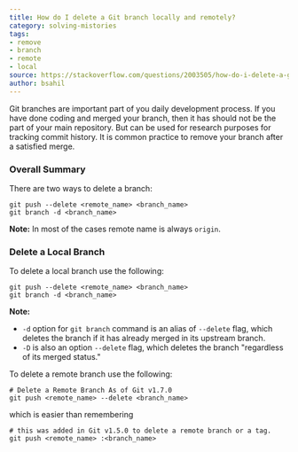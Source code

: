 ```yaml
---
title: How do I delete a Git branch locally and remotely?
category: solving-mistories
tags:
- remove
- branch
- remote
- local
source: https://stackoverflow.com/questions/2003505/how-do-i-delete-a-git-branch-locally-and-remotely/2003515#2003515
author: bsahil
---
```

Git branches are important part of you daily development process.
If you have done coding and merged your branch, then it has should not be the part of your main repository.
But can be used for research purposes for tracking commit history.
It is common practice to remove your branch after a satisfied merge.

### Overall Summary
There are two ways to delete a branch:
```shell
git push --delete <remote_name> <branch_name>
git branch -d <branch_name>
```
**Note:** In most of the cases remote name is always `origin`.

### Delete a Local Branch
To delete a local branch use the following:
```shell
git push --delete <remote_name> <branch_name>
git branch -d <branch_name>
```
**Note:** 
* `-d` option for `git branch` command is an alias of `--delete` flag, which deletes the branch if it has already merged in its upstream branch.
* `-D` is also an option `--delete` flag, which deletes the branch "regardless of its merged status."

To delete a remote branch use the following:
```shell
# Delete a Remote Branch As of Git v1.7.0
git push <remote_name> --delete <branch_name>
```
which is easier than remembering
```shell
# this was added in Git v1.5.0 to delete a remote branch or a tag.
git push <remote_name> :<branch_name>
```

